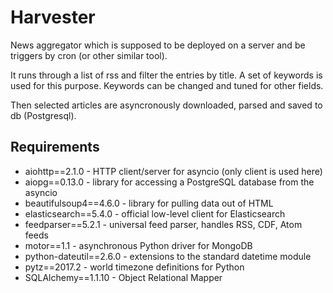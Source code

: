 # Harvester
News aggregator which is supposed to be deployed on a server and be triggers by cron (or other similar tool).

It runs through a list of rss and filter the entries by title. A set of keywords is used for this purpose. Keywords 
can be changed and tuned for other fields.

Then selected articles are asyncronously downloaded, parsed and saved to db (Postgresql).

## Requirements
* aiohttp==2.1.0 - HTTP client/server for asyncio (only client is used here)
* aiopg==0.13.0 - library for accessing a PostgreSQL database from the asyncio
* beautifulsoup4==4.6.0 - library for pulling data out of HTML
* elasticsearch==5.4.0 - official low-level client for Elasticsearch
* feedparser==5.2.1 - universal feed parser, handles RSS, CDF, Atom feeds
* motor==1.1 - asynchronous Python driver for MongoDB
* python-dateutil==2.6.0 - extensions to the standard datetime module
* pytz==2017.2 - world timezone definitions for Python
* SQLAlchemy==1.1.10 - Object Relational Mapper
